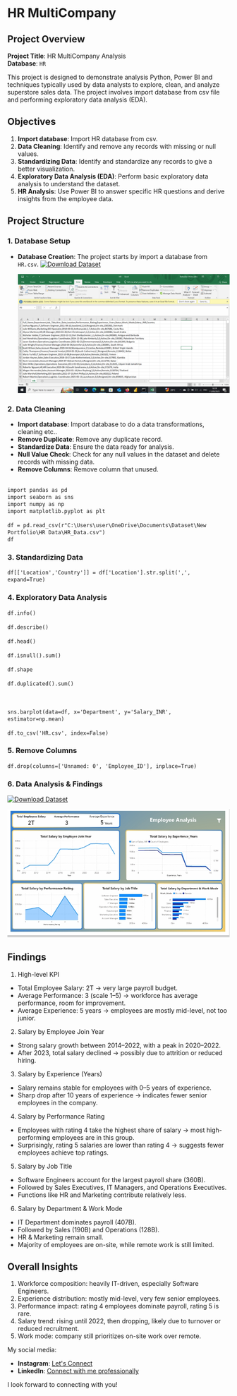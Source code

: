 # HR MultiCompany 

## Project Overview

**Project Title**: HR MultiCompany Analysis  
**Database**: `HR`

This project is designed to demonstrate analysis Python, Power BI and techniques typically used by data analysts to explore, clean, and analyze superstore sales data. The project involves import database from csv file and performing exploratory data analysis (EDA).

## Objectives

1. **Import database**: Import HR database from csv.
2. **Data Cleaning**: Identify and remove any records with missing or null values.
3. **Standardizing Data**: Identify and standardize any records to give a better visualization.
4. **Exploratory Data Analysis (EDA)**: Perform basic exploratory data analysis to understand the dataset.
5. **HR Analysis**: Use Power BI to answer specific HR questions and derive insights from the employee data.

## Project Structure

### 1. Database Setup

- **Database Creation**: The project starts by import a database from `HR.csv`.
[![Download Dataset](https://img.shields.io/badge/Download-Dataset-blue.svg)]([https://drive.google.com/your-link](https://drive.google.com/file/d/1jBj6kIHWFxFNDSo6NLidQygizxnm_PjX/view?usp=drive_link))

  ![Database](Images/Dataset.png)


### 2. Data Cleaning

- **Import database**: Import database to do a data transformations, cleaning etc..
- **Remove Duplicate**: Remove any duplicate record.
- **Standardize Data**: Ensure the data ready for analysis.
- **Null Value Check**: Check for any null values in the dataset and delete records with missing data.
- **Remove Columns**: Remove column that unused. 

```jupyterlab

import pandas as pd
import seaborn as sns
import numpy as np
import matplotlib.pyplot as plt

df = pd.read_csv(r"C:\Users\user\OneDrive\Documents\Dataset\New Portfolio\HR Data\HR_Data.csv")
df
```

### 3. Standardizing Data

```jupyter lab
df[['Location','Country']] = df['Location'].str.split(',', expand=True)
```

### 4. Exploratory Data Analysis
```jupyter lab
df.info()

df.describe()

df.head()

df.isnull().sum()

df.shape

df.duplicated().sum()



sns.barplot(data=df, x='Department', y='Salary_INR', estimator=np.mean)

df.to_csv('HR.csv', index=False)
```

### 5. Remove Columns
```jupyter lab
df.drop(columns=['Unnamed: 0', 'Employee_ID'], inplace=True)
```

### 6. Data Analysis & Findings

[![Download Dataset](https://img.shields.io/badge/Download-Dataset-blue.svg)]([[https://drive.google.com/your-link](https://drive.google.com/file/d/1jBj6kIHWFxFNDSo6NLidQygizxnm_PjX/view?usp=drive_link](https://drive.google.com/file/d/1nD7Z69nn0WqV27K9vSDJyTys3axAcotJ/view?usp=drive_link)))

  ![Dashboard](Images/Dashboard.jpeg)

## Findings

1. High-level KPI
- Total Employee Salary: 2T → very large payroll budget.
- Average Performance: 3 (scale 1–5) → workforce has average performance, room for improvement.
- Average Experience: 5 years → employees are mostly mid-level, not too junior.

2. Salary by Employee Join Year
- Strong salary growth between 2014–2022, with a peak in 2020–2022.
- After 2023, total salary declined → possibly due to attrition or reduced hiring.

3. Salary by Experience (Years)
- Salary remains stable for employees with 0–5 years of experience.
- Sharp drop after 10 years of experience → indicates fewer senior employees in the company.

4. Salary by Performance Rating
- Employees with rating 4 take the highest share of salary → most high-performing employees are in this group.
- Surprisingly, rating 5 salaries are lower than rating 4 → suggests fewer employees achieve top ratings.

5. Salary by Job Title
- Software Engineers account for the largest payroll share (360B).
- Followed by Sales Executives, IT Managers, and Operations Executives.
- Functions like HR and Marketing contribute relatively less.

6. Salary by Department & Work Mode
- IT Department dominates payroll (407B).
- Followed by Sales (190B) and Operations (128B).
- HR & Marketing remain small.
- Majority of employees are on-site, while remote work is still limited.

## Overall Insights

 1. Workforce composition: heavily IT-driven, especially Software Engineers.
 2. Experience distribution: mostly mid-level, very few senior employees.
 3. Performance impact: rating 4 employees dominate payroll, rating 5 is rare.
 4. Salary trend: rising until 2022, then dropping, likely due to turnover or reduced recruitment.
 5. Work mode: company still prioritizes on-site work over remote.


My social media:

- **Instagram**: [Let's Connect](https://www.instagram.com/inirtp?igsh=MW9xZTU0bTRuaHlxeQ==)
- **LinkedIn**: [Connect with me professionally](https://www.linkedin.com/in/rahadian-triaji-pramudito-a43949273/)

I look forward to connecting with you!
